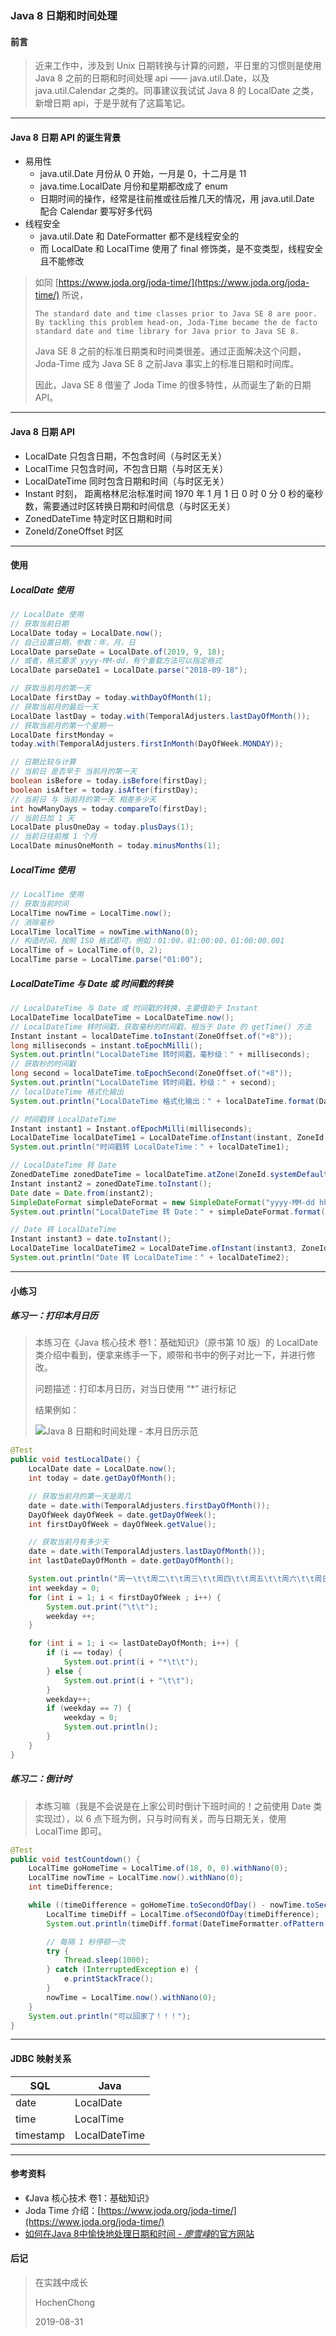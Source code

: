 ### Java 8 日期和时间处理

#### 前言

> 近来工作中，涉及到 Unix 日期转换与计算的问题，平日里的习惯则是使用 Java 8 之前的日期和时间处理 api —— java.util.Date，以及 java.util.Calendar 之类的。同事建议我试试 Java 8 的 LocalDate 之类，新增日期 api，于是乎就有了这篇笔记。

---

#### Java 8 日期 API 的诞生背景

* 易用性
  * java.util.Date 月份从 0 开始，一月是 0，十二月是 11
  * java.time.LocalDate 月份和星期都改成了 enum
  * 日期时间的操作，经常是往前推或往后推几天的情况，用 java.util.Date 配合 Calendar 要写好多代码
* 线程安全
  * java.util.Date 和 DateFormatter 都不是线程安全的
  * 而 LocalDate 和 LocalTime 使用了 final 修饰类，是不变类型，线程安全且不能修改

> 如同 [https://www.joda.org/joda-time/](https://www.joda.org/joda-time/) 所说，
>
> ```
> The standard date and time classes prior to Java SE 8 are poor. By tackling this problem head-on, Joda-Time became the de facto standard date and time library for Java prior to Java SE 8. 
> ```
>
> Java SE 8 之前的标准日期类和时间类很差。通过正面解决这个问题，Joda-Time 成为 Java SE 8 之前Java 事实上的标准日期和时间库。
>
> 因此，Java SE 8 借鉴了 Joda Time 的很多特性，从而诞生了新的日期 API。

---

#### Java 8 日期 API

- LocalDate 只包含日期，不包含时间（与时区无关）
- LocalTime 只包含时间，不包含日期（与时区无关）
- LocalDateTime 同时包含日期和时间（与时区无关）
- Instant 时刻，
  距离格林尼治标准时间 1970 年 1 月 1 日 0 时 0 分 0 秒的毫秒数，需要通过时区转换日期和时间信息（与时区无关）
- ZonedDateTime 特定时区日期和时间
- ZoneId/ZoneOffset 时区

---

#### 使用

##### LocalDate 使用

```java
// LocalDate 使用
// 获取当前日期
LocalDate today = LocalDate.now();
// 自己设置日期，参数：年，月，日
LocalDate parseDate = LocalDate.of(2019, 9, 18);
// 或者，格式要求 yyyy-MM-dd，有个重载方法可以指定格式
LocalDate parseDate1 = LocalDate.parse("2018-09-18");

// 获取当前月的第一天
LocalDate firstDay = today.withDayOfMonth(1);
// 获取当前月的最后一天
LocalDate lastDay = today.with(TemporalAdjusters.lastDayOfMonth());
// 获取当前月的第一个星期一
LocalDate firstMonday = 
today.with(TemporalAdjusters.firstInMonth(DayOfWeek.MONDAY));

// 日期比较与计算
// 当前日 是否早于 当前月的第一天
boolean isBefore = today.isBefore(firstDay);
boolean isAfter = today.isAfter(firstDay);
// 当前日 与 当前月的第一天 相差多少天
int howManyDays = today.compareTo(firstDay);
// 当前日加 1 天
LocalDate plusOneDay = today.plusDays(1);
// 当前日往前推 1 个月
LocalDate minusOneMonth = today.minusMonths(1);
```

##### LocalTime 使用

```java
// LocalTime 使用
// 获取当前时间
LocalTime nowTime = LocalTime.now();
// 消除毫秒
LocalTime localTime = nowTime.withNano(0);
// 构造时间，按照 ISO 格式即可，例如：01:00，01:00:00，01:00:00.001
LocalTime of = LocalTime.of(0, 2);
LocalTime parse = LocalTime.parse("01:00");
```

##### LocalDateTime 与 Date 或 时间戳的转换

```java
// LocalDateTime 与 Date 或 时间戳的转换，主要借助于 Instant
LocalDateTime localDateTime = LocalDateTime.now();
// LocalDateTime 转时间戳，获取毫秒的时间戳，相当于 Date 的 getTime() 方法
Instant instant = localDateTime.toInstant(ZoneOffset.of("+8"));
long milliseconds = instant.toEpochMilli();
System.out.println("LocalDateTime 转时间戳，毫秒级：" + milliseconds);
// 获取秒的时间戳
long second = localDateTime.toEpochSecond(ZoneOffset.of("+8"));
System.out.println("LocalDateTime 转时间戳，秒级：" + second);
// localDateTime 格式化输出
System.out.println("LocalDateTime 格式化输出：" + localDateTime.format(DateTimeFormatter.ofPattern("yyyy-MM-dd hh:mm:ss")));

// 时间戳转 LocalDateTime
Instant instant1 = Instant.ofEpochMilli(milliseconds);
LocalDateTime localDateTime1 = LocalDateTime.ofInstant(instant, ZoneId.systemDefault());
System.out.println("时间戳转 LocalDateTime：" + localDateTime1);

// LocalDateTime 转 Date
ZonedDateTime zonedDateTime = localDateTime.atZone(ZoneId.systemDefault());
Instant instant2 = zonedDateTime.toInstant();
Date date = Date.from(instant2);
SimpleDateFormat simpleDateFormat = new SimpleDateFormat("yyyy-MM-dd hh:mm:ss");
System.out.println("LocalDateTime 转 Date：" + simpleDateFormat.format(date));

// Date 转 LocalDateTime
Instant instant3 = date.toInstant();
LocalDateTime localDateTime2 = LocalDateTime.ofInstant(instant3, ZoneId.systemDefault());
System.out.println("Date 转 LocalDateTime：" + localDateTime2);
```

---

#### 小练习

##### 练习一：打印本月日历

> 本练习在《Java 核心技术 卷1：基础知识》（原书第 10 版）的 LocalDate 类介绍中看到，便拿来练手一下，顺带和书中的例子对比一下，并进行修改。
>
> 问题描述：打印本月日历，对当日使用 “*” 进行标记
>
> 结果例如：
>
> ![Java 8 日期和时间处理 - 本月日历示范](https://github.com/hochenchong/learnJava/blob/master/images/Java%208%20%E6%97%A5%E6%9C%9F%E5%92%8C%E6%97%B6%E9%97%B4%E5%A4%84%E7%90%86%20-%20%E6%9C%AC%E6%9C%88%E6%97%A5%E5%8E%86%E7%A4%BA%E8%8C%83.png?raw=true)

```java
@Test
public void testLocalDate() {
    LocalDate date = LocalDate.now();
    int today = date.getDayOfMonth();

    // 获取当前月的第一天是周几
    date = date.with(TemporalAdjusters.firstDayOfMonth());
    DayOfWeek dayOfWeek = date.getDayOfWeek();
    int firstDayOfWeek = dayOfWeek.getValue();

    // 获取当前月有多少天
    date = date.with(TemporalAdjusters.lastDayOfMonth());
    int lastDateDayOfMonth = date.getDayOfMonth();

    System.out.println("周一\t\t周二\t\t周三\t\t周四\t\t周五\t\t周六\t\t周日");
    int weekday = 0;
    for (int i = 1; i < firstDayOfWeek ; i++) {
        System.out.print("\t\t");
        weekday ++;
    }

    for (int i = 1; i <= lastDateDayOfMonth; i++) {
        if (i == today) {
            System.out.print(i + "*\t\t");
        } else {
            System.out.print(i + "\t\t");
        }
        weekday++;
        if (weekday == 7) {
            weekday = 0;
            System.out.println();
        }
    }
}
```

##### 练习二：倒计时

> 本练习嘛（我是不会说是在上家公司时倒计下班时间的！之前使用 Date 类实现过），以 6 点下班为例，只与时间有关，而与日期无关，使用 LocalTime 即可。

```java
@Test
public void testCountdown() {
    LocalTime goHomeTime = LocalTime.of(18, 0, 0).withNano(0);
    LocalTime nowTime = LocalTime.now().withNano(0);
    int timeDifference;

    while ((timeDifference = goHomeTime.toSecondOfDay() - nowTime.toSecondOfDay()) > 0) {
        LocalTime timeDiff = LocalTime.ofSecondOfDay(timeDifference);
        System.out.println(timeDiff.format(DateTimeFormatter.ofPattern("距离回家还有 HH 小时 mm 分钟 ss 秒")));

        // 每隔 1 秒停顿一次
        try {
            Thread.sleep(1000);
        } catch (InterruptedException e) {
            e.printStackTrace();
        }
        nowTime = LocalTime.now().withNano(0);
    }
    System.out.println("可以回家了！！！");
}
```

---

#### JDBC 映射关系

| SQL       | Java          |
| --------- | ------------- |
| date      | LocalDate     |
| time      | LocalTime     |
| timestamp | LocalDateTime |

---

#### 参考资料

* 《Java 核心技术 卷1：基础知识》
* Joda Time 介绍：[https://www.joda.org/joda-time/](https://www.joda.org/joda-time/)
* [如何在Java 8中愉快地处理日期和时间 - *廖雪峰*的官方网站](https://www.liaoxuefeng.com/article/991339711823296)

#### 后记

> 在实践中成长
>
> HochenChong
>
> 2019-08-31
